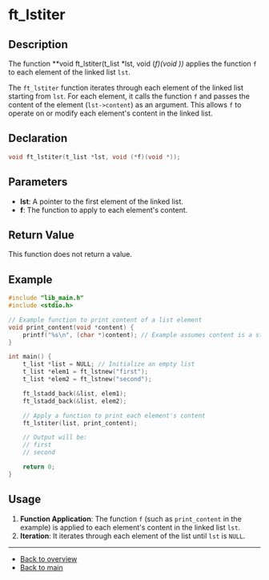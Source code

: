 # ft_lstiter

## Description

The function **void ft_lstiter(t_list *lst, void (*f)(void *))** applies the function `f` to each element of the linked list `lst`.

The `ft_lstiter` function iterates through each element of the linked list starting from `lst`. For each element, it calls the function `f` and passes the content of the element (`lst->content`) as an argument. This allows `f` to operate on or modify each element's content in the linked list.

## Declaration

```c
void ft_lstiter(t_list *lst, void (*f)(void *));
```

## Parameters

- **lst**: A pointer to the first element of the linked list.
- **f**: The function to apply to each element's content.

## Return Value

This function does not return a value.

## Example

```c
#include "lib_main.h"
#include <stdio.h>

// Example function to print content of a list element
void print_content(void *content) {
    printf("%s\n", (char *)content); // Example assumes content is a string
}

int main() {
    t_list *list = NULL; // Initialize an empty list
    t_list *elem1 = ft_lstnew("first");
    t_list *elem2 = ft_lstnew("second");

    ft_lstadd_back(&list, elem1);
    ft_lstadd_back(&list, elem2);

    // Apply a function to print each element's content
    ft_lstiter(list, print_content);

    // Output will be:
    // first
    // second

    return 0;
}
```

## Usage

1. **Function Application**: The function `f` (such as `print_content` in the example) is applied to each element's content in the linked list `lst`.
2. **Iteration**: It iterates through each element of the list until `lst` is `NULL`.

---

- [Back to overview](../Overview_about_function.md)
- [Back to main](/)

